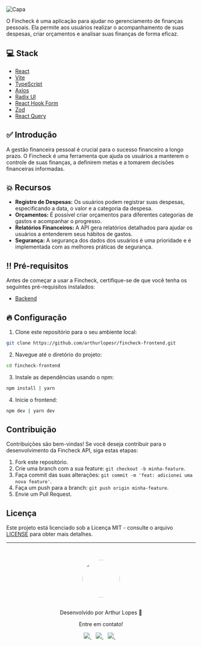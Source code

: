 ![Capa](https://github.com/arthurlopesr/fincheck-api/assets/72874475/99e7a6c0-c206-427a-b2b8-738bc9e01440)

O Fincheck é uma aplicação para ajudar no gerenciamento de finanças pessoais. Ela permite aos usuários realizar o acompanhamento de suas despesas, criar orçamentos e analisar suas finanças de forma eficaz.

## 💻 Stack

* [React](https://react.dev/)
* [Vite](https://vitejs.dev/)
* [TypeScript](https://www.typescriptlang.org/)
* [Axios](https://axios-http.com/ptbr/docs/intro)
* [Radix UI](https://www.radix-ui.com/primitives/docs/overview/introduction)
* [React Hook Form](https://react-hook-form.com/)
* [Zod](https://zod.dev/)
* [React Query](https://tanstack.com/query/latest)

## ✅ Introdução

A gestão financeira pessoal é crucial para o sucesso financeiro a longo prazo. O Fincheck é uma ferramenta que ajuda os usuários a manterem o controle de suas finanças, a definirem metas e a tomarem decisões financeiras informadas.

## 💥 Recursos

- **Registro de Despesas:** Os usuários podem registrar suas despesas, especificando a data, o valor e a categoria da despesa.
- **Orçamentos:** É possível criar orçamentos para diferentes categorias de gastos e acompanhar o progresso.
- **Relatórios Financeiros:** A API gera relatórios detalhados para ajudar os usuários a entenderem seus hábitos de gastos.
- **Segurança:** A segurança dos dados dos usuários é uma prioridade e é implementada com as melhores práticas de segurança.

## ‼️ Pré-requisitos

Antes de começar a usar a Fincheck, certifique-se de que você tenha os seguintes pré-requisitos instalados:

- [Backend](https://github.com/arthurlopesr/fincheck-api)

## 🔥 Configuração

1. Clone este repositório para o seu ambiente local:

```bash
git clone https://github.com/arthurlopesr/fincheck-frontend.git
```

2. Navegue até o diretório do projeto:

```bash
cd fincheck-frontend
```

3. Instale as dependências usando o npm:

```bash
npm install | yarn
```

4. Inicie o frontend:

```bash
npm dev | yarn dev
```

## Contribuição

Contribuições são bem-vindas! Se você deseja contribuir para o desenvolvimento da Fincheck API, siga estas etapas:

1. Fork este repositório.
2. Crie uma branch com a sua feature: `git checkout -b minha-feature`.
3. Faça commit das suas alterações: `git commit -m 'feat: adicionei uma nova feature'`.
4. Faça um push para a branch: `git push origin minha-feature`.
5. Envie um Pull Request.

## Licença

Este projeto está licenciado sob a Licença MIT - consulte o arquivo [LICENSE](LICENSE) para obter mais detalhes.

---

&nbsp;

<div align="center">
 <a href="https://app.rocketseat.com.br/me/arthur-lopes">
   <img align="center" style="border-radius: 100%;" src="https://github.com/arthurlopesr.png" width="100px" alt=""/>
  </a>
</div>
<br/>
<p align="center">Desenvolvido por Arthur Lopes 🚀 </p> 
<p align="center">Entre em contato!</p>
<div align="center">
<a href="https://www.linkedin.com/in/arthur-lopesr/" target="_blank">
    <img src="https://img.shields.io/badge/linkedin-%230077B5.svg?&style=for-the-badge&logo=linkedin&logoColor=white" />
  </a>&nbsp;&nbsp;
 <a href="https://www.instagram.com/arthur_lopesr/" target="_blank">
    <img src="https://img.shields.io/badge/instagram-%23E4405F.svg?&style=for-the-badge&logo=instagram&logoColor=white" />        
  </a>&nbsp;&nbsp;
 <a href="mailto:arthurlopr12@gmail.com">
    <img src="https://img.shields.io/badge/-Gmail-%23333?style=for-the-badge&logo=gmail&logoColor=white" />        
  </a>&nbsp;&nbsp; 
</div>
